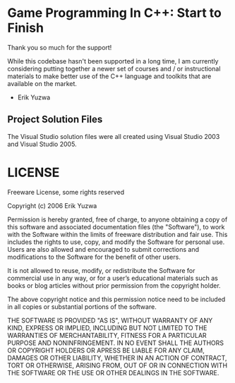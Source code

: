 # Game Programming In C++: Start to Finish

Thank you so much for the support!

While this codebase hasn't been supported in a long time, I am currently considering putting together a newer set of courses
and / or instructional materials to make better use of the C++ language and toolkits that are available on the market.

- Erik Yuzwa

## Project Solution Files

The Visual Studio solution files were all created using Visual Studio 2003 and Visual Studio 2005.

# LICENSE

Freeware License, some rights reserved

Copyright (c) 2006 Erik Yuzwa

Permission is hereby granted, free of charge, to anyone obtaining a copy 
of this software and associated documentation files (the "Software"), 
to work with the Software within the limits of freeware distribution and fair use. 
This includes the rights to use, copy, and modify the Software for personal use. 
Users are also allowed and encouraged to submit corrections and modifications 
to the Software for the benefit of other users.

It is not allowed to reuse,  modify, or redistribute the Software for 
commercial use in any way, or for a user’s educational materials such as books 
or blog articles without prior permission from the copyright holder. 

The above copyright notice and this permission notice need to be included 
in all copies or substantial portions of the software.

THE SOFTWARE IS PROVIDED "AS IS", WITHOUT WARRANTY OF ANY KIND, EXPRESS OR
IMPLIED, INCLUDING BUT NOT LIMITED TO THE WARRANTIES OF MERCHANTABILITY,
FITNESS FOR A PARTICULAR PURPOSE AND NONINFRINGEMENT. IN NO EVENT SHALL THE
AUTHORS OR COPYRIGHT HOLDERS OR APRESS BE LIABLE FOR ANY CLAIM, DAMAGES OR OTHER
LIABILITY, WHETHER IN AN ACTION OF CONTRACT, TORT OR OTHERWISE, ARISING FROM,
OUT OF OR IN CONNECTION WITH THE SOFTWARE OR THE USE OR OTHER DEALINGS IN THE
SOFTWARE.